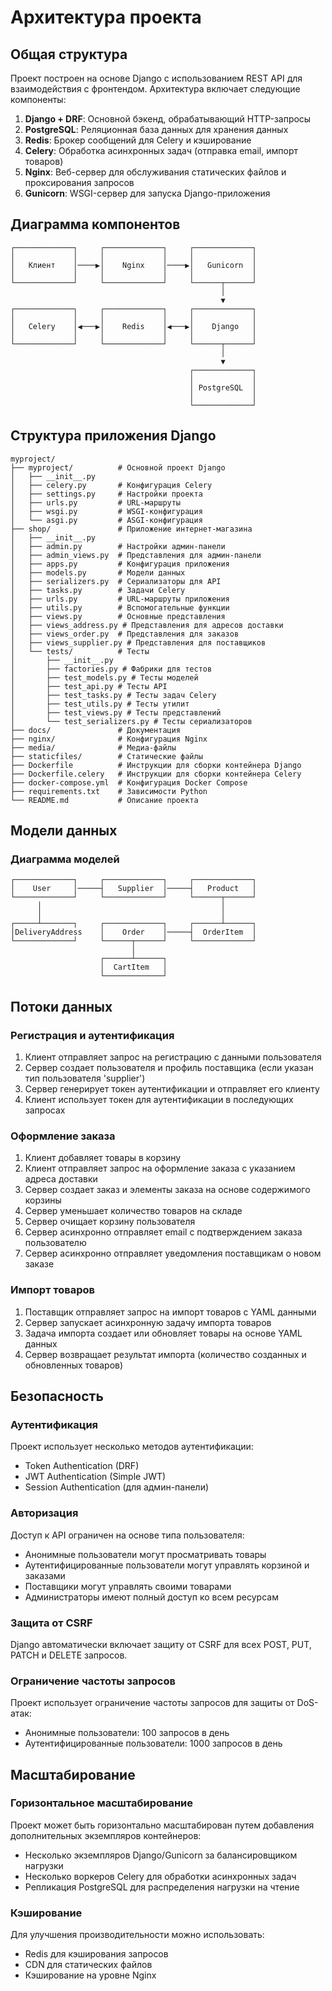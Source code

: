 # Архитектура проекта

## Общая структура

Проект построен на основе Django с использованием REST API для взаимодействия с фронтендом. Архитектура включает следующие компоненты:

1. **Django + DRF**: Основной бэкенд, обрабатывающий HTTP-запросы
2. **PostgreSQL**: Реляционная база данных для хранения данных
3. **Redis**: Брокер сообщений для Celery и кэширование
4. **Celery**: Обработка асинхронных задач (отправка email, импорт товаров)
5. **Nginx**: Веб-сервер для обслуживания статических файлов и проксирования запросов
6. **Gunicorn**: WSGI-сервер для запуска Django-приложения

## Диаграмма компонентов

```
┌─────────────┐     ┌─────────────┐     ┌─────────────┐
│             │     │             │     │             │
│   Клиент    │────▶│    Nginx    │────▶│   Gunicorn  │
│             │     │             │     │             │
└─────────────┘     └─────────────┘     └──────┬──────┘
                                               │
                                               ▼
┌─────────────┐     ┌─────────────┐     ┌─────────────┐
│             │     │             │     │             │
│   Celery    │◀───▶│    Redis    │◀───▶│    Django   │
│             │     │             │     │             │
└─────────────┘     └─────────────┘     └──────┬──────┘
                                               │
                                               ▼
                                        ┌─────────────┐
                                        │             │
                                        │ PostgreSQL  │
                                        │             │
                                        └─────────────┘
```

## Структура приложения Django

```
myproject/
├── myproject/          # Основной проект Django
│   ├── __init__.py
│   ├── celery.py       # Конфигурация Celery
│   ├── settings.py     # Настройки проекта
│   ├── urls.py         # URL-маршруты
│   ├── wsgi.py         # WSGI-конфигурация
│   └── asgi.py         # ASGI-конфигурация
├── shop/               # Приложение интернет-магазина
│   ├── __init__.py
│   ├── admin.py        # Настройки админ-панели
│   ├── admin_views.py  # Представления для админ-панели
│   ├── apps.py         # Конфигурация приложения
│   ├── models.py       # Модели данных
│   ├── serializers.py  # Сериализаторы для API
│   ├── tasks.py        # Задачи Celery
│   ├── urls.py         # URL-маршруты приложения
│   ├── utils.py        # Вспомогательные функции
│   ├── views.py        # Основные представления
│   ├── views_address.py # Представления для адресов доставки
│   ├── views_order.py  # Представления для заказов
│   ├── views_supplier.py # Представления для поставщиков
│   └── tests/          # Тесты
│       ├── __init__.py
│       ├── factories.py # Фабрики для тестов
│       ├── test_models.py # Тесты моделей
│       ├── test_api.py # Тесты API
│       ├── test_tasks.py # Тесты задач Celery
│       ├── test_utils.py # Тесты утилит
│       ├── test_views.py # Тесты представлений
│       └── test_serializers.py # Тесты сериализаторов
├── docs/               # Документация
├── nginx/              # Конфигурация Nginx
├── media/              # Медиа-файлы
├── staticfiles/        # Статические файлы
├── Dockerfile          # Инструкции для сборки контейнера Django
├── Dockerfile.celery   # Инструкции для сборки контейнера Celery
├── docker-compose.yml  # Конфигурация Docker Compose
├── requirements.txt    # Зависимости Python
└── README.md           # Описание проекта
```

## Модели данных

### Диаграмма моделей

```
┌─────────────┐     ┌─────────────┐     ┌─────────────┐
│    User     │─────┤   Supplier  │─────┤   Product   │
└─────────────┘     └─────────────┘     └──────┬──────┘
      │                                        │
      │                                        │
┌─────┴───────┐     ┌─────────────┐     ┌──────┴──────┐
│DeliveryAddress    │    Order    │─────┤  OrderItem  │
└─────────────┘     └──────┬──────┘     └─────────────┘
                           │
                    ┌──────┴──────┐
                    │  CartItem   │
                    └─────────────┘
```

## Потоки данных

### Регистрация и аутентификация

1. Клиент отправляет запрос на регистрацию с данными пользователя
2. Сервер создает пользователя и профиль поставщика (если указан тип пользователя 'supplier')
3. Сервер генерирует токен аутентификации и отправляет его клиенту
4. Клиент использует токен для аутентификации в последующих запросах

### Оформление заказа

1. Клиент добавляет товары в корзину
2. Клиент отправляет запрос на оформление заказа с указанием адреса доставки
3. Сервер создает заказ и элементы заказа на основе содержимого корзины
4. Сервер уменьшает количество товаров на складе
5. Сервер очищает корзину пользователя
6. Сервер асинхронно отправляет email с подтверждением заказа пользователю
7. Сервер асинхронно отправляет уведомления поставщикам о новом заказе

### Импорт товаров

1. Поставщик отправляет запрос на импорт товаров с YAML данными
2. Сервер запускает асинхронную задачу импорта товаров
3. Задача импорта создает или обновляет товары на основе YAML данных
4. Сервер возвращает результат импорта (количество созданных и обновленных товаров)

## Безопасность

### Аутентификация

Проект использует несколько методов аутентификации:
- Token Authentication (DRF)
- JWT Authentication (Simple JWT)
- Session Authentication (для админ-панели)

### Авторизация

Доступ к API ограничен на основе типа пользователя:
- Анонимные пользователи могут просматривать товары
- Аутентифицированные пользователи могут управлять корзиной и заказами
- Поставщики могут управлять своими товарами
- Администраторы имеют полный доступ ко всем ресурсам

### Защита от CSRF

Django автоматически включает защиту от CSRF для всех POST, PUT, PATCH и DELETE запросов.

### Ограничение частоты запросов

Проект использует ограничение частоты запросов для защиты от DoS-атак:
- Анонимные пользователи: 100 запросов в день
- Аутентифицированные пользователи: 1000 запросов в день

## Масштабирование

### Горизонтальное масштабирование

Проект может быть горизонтально масштабирован путем добавления дополнительных экземпляров контейнеров:
- Несколько экземпляров Django/Gunicorn за балансировщиком нагрузки
- Несколько воркеров Celery для обработки асинхронных задач
- Репликация PostgreSQL для распределения нагрузки на чтение

### Кэширование

Для улучшения производительности можно использовать:
- Redis для кэширования запросов
- CDN для статических файлов
- Кэширование на уровне Nginx